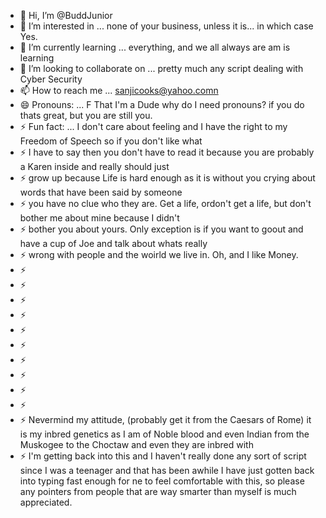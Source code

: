 - 👋 Hi, I’m @BuddJunior
- 👀 I’m interested in ... none of your business, unless it is... in which case Yes.
- 🌱 I’m currently learning ... everything, and we all always are am is learning 
- 💞️ I’m looking to collaborate on ... pretty much any script dealing with Cyber Security 
- 📫 How to reach me ... sanjicooks@yahoo.comn
- 😄 Pronouns: ... F That I'm a Dude why do I need pronouns? if you do thats great, but you are still you.
- ⚡ Fun fact: ... I don't care about feeling and I have the right to my Freedom of Speech so if you don't like what 
- ⚡ I have to say then you don't have to read it because you are probably a Karen inside and really should just
- ⚡ grow up because Life is hard enough as it is without you crying about words that have been said by someone
- ⚡ you have no clue who they are. Get a life, ordon't get a life, but don't bother me about mine because I didn't
- ⚡ bother you about yours. Only exception is if you want to goout and have a cup of Joe and talk about whats really
- ⚡ wrong with people and the woirld we live in. Oh, and I like Money.
- ⚡
- ⚡
- ⚡
- ⚡
- ⚡
- ⚡
- ⚡
- ⚡
- ⚡
- ⚡
- ⚡ Nevermind my attitude, (probably get it from the Caesars of Rome) it is my inbred genetics as I am of Noble blood and even Indian from the Muskogee to the Choctaw and even they are inbred with 
- ⚡ I'm getting back into this and I haven't really done any sort of script since I was a teenager and that has been awhile I have just gotten back into typing fast enough for ne to feel comfortable with this, so please any pointers from people that are way smarter than myself is much appreciated.
  


<!---BuddJunior/BuddJunior is a ✨ special ✨ repository because its `README.md` (this file) appears on your GitHub profile.
You can click the Preview link to take a look at your changes.
--->
